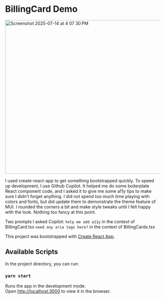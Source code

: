 # BillingCard Demo

<img width="1041" height="499" alt="Screenshot 2025-07-14 at 4 07 30 PM" src="https://github.com/user-attachments/assets/608cb509-7e52-4316-854d-bf8228ee8798" />

I used create-react-app to get something bootstrapped quickly. To speed up development, I use Github Copilot. It helped me do some boilerplate React component code, and I asked it to give me some a11y tips to make sure I didn't forget anything. I did not spend too much time playing with colors and fonts, but did update them to demonstrate the theme feature of MUI. I rounded the corners a bit and make style tweaks until I felt happy with the look. Nothing too fancy at this point.

Two prompts I asked Copilot:
`help me add a11y` in the context of BillingCard.tsx
`need any aria tags here?` in the context of BillingCards.tsx

This project was bootstrapped with [Create React App](https://github.com/facebook/create-react-app).

## Available Scripts

In the project directory, you can run:

### `yarn start`

Runs the app in the development mode.\
Open [http://localhost:3000](http://localhost:3000) to view it in the browser.
